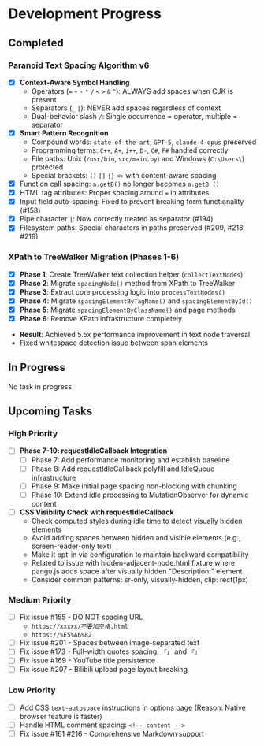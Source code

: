 # Development Progress

## Completed

### Paranoid Text Spacing Algorithm v6

- [x] **Context-Aware Symbol Handling**
  - Operators (`=` `+` `-` `*` `/` `<` `>` `&` `^`): ALWAYS add spaces when CJK is present
  - Separators (`_` `|`): NEVER add spaces regardless of context
  - Dual-behavior slash `/`: Single occurrence = operator, multiple = separator
- [x] **Smart Pattern Recognition**
  - Compound words: `state-of-the-art`, `GPT-5`, `claude-4-opus` preserved
  - Programming terms: `C++`, `A+`, `i++`, `D-`, `C#`, `F#` handled correctly
  - File paths: Unix (`/usr/bin`, `src/main.py`) and Windows (`C:\Users\`) protected
  - Special brackets: `()` `[]` `{}` `<>` with content-aware spacing
- [x] Function call spacing: `a.getB()` no longer becomes `a.getB ()`
- [x] HTML tag attributes: Proper spacing around `=` in attributes
- [x] Input field auto-spacing: Fixed to prevent breaking form functionality (#158)
- [x] Pipe character `|`: Now correctly treated as separator (#194)
- [x] Filesystem paths: Special characters in paths preserved (#209, #218, #219)

### XPath to TreeWalker Migration (Phases 1-6)

- [x] **Phase 1**: Create TreeWalker text collection helper (`collectTextNodes`)
- [x] **Phase 2**: Migrate `spacingNode()` method from XPath to TreeWalker
- [x] **Phase 3**: Extract core processing logic into `processTextNodes()`
- [x] **Phase 4**: Migrate `spacingElementByTagName()` and `spacingElementById()`
- [x] **Phase 5**: Migrate `spacingElementByClassName()` and page methods
- [x] **Phase 6**: Remove XPath infrastructure completely
- **Result**: Achieved 5.5x performance improvement in text node traversal
- Fixed whitespace detection issue between span elements

## In Progress

No task in progress

## Upcoming Tasks

### High Priority

- [ ] **Phase 7-10: requestIdleCallback Integration**
  - [ ] Phase 7: Add performance monitoring and establish baseline
  - [ ] Phase 8: Add requestIdleCallback polyfill and IdleQueue infrastructure
  - [ ] Phase 9: Make initial page spacing non-blocking with chunking
  - [ ] Phase 10: Extend idle processing to MutationObserver for dynamic content
- [ ] **CSS Visibility Check with requestIdleCallback**
  - Check computed styles during idle time to detect visually hidden elements
  - Avoid adding spaces between hidden and visible elements (e.g., screen-reader-only text)
  - Make it opt-in via configuration to maintain backward compatibility
  - Related to issue with hidden-adjacent-node.html fixture where pangu.js adds space after visually hidden "Description:" element
  - Consider common patterns: sr-only, visually-hidden, clip: rect(1px)

### Medium Priority

- [ ] Fix issue #155 - DO NOT spacing URL
  - `https://xxxxx/不要加空格.html`
  - `https://%E5%A6%82`
- [ ] Fix issue #201 - Spaces between image-separated text
- [ ] Fix issue #173 - Full-width quotes spacing, `「」` and `『』`
- [ ] Fix issue #169 - YouTube title persistence
- [ ] Fix issue #207 - Bilibili upload page layout breaking

### Low Priority

- [ ] Add CSS `text-autospace` instructions in options page (Reason: Native browser feature is faster)
- [ ] Handle HTML comment spacing: `<!-- content -->`
- [ ] Fix issue #161 #216 - Comprehensive Markdown support
